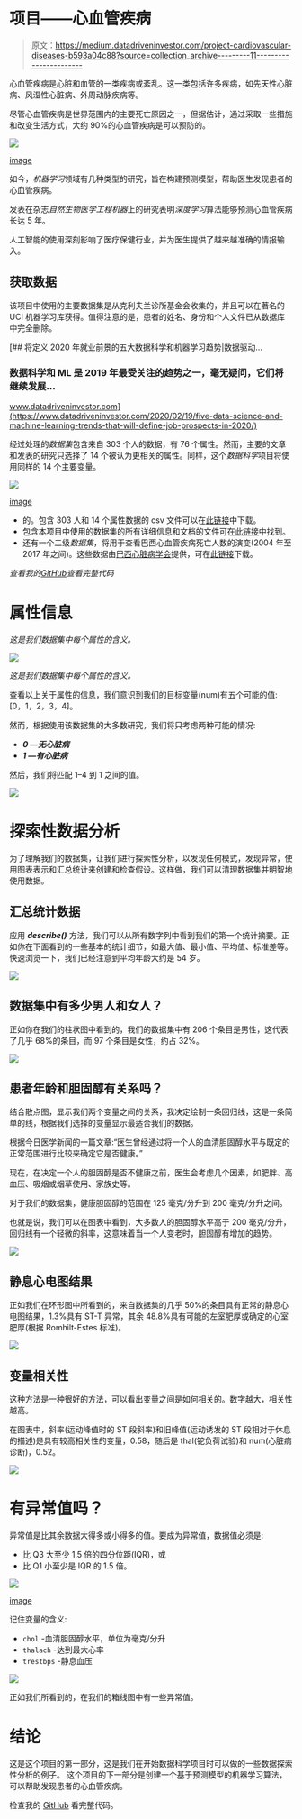 # 项目——心血管疾病

> 原文：<https://medium.datadriveninvestor.com/project-cardiovascular-diseases-b593a04c88?source=collection_archive---------11----------------------->

心血管疾病是心脏和血管的一类疾病或紊乱。这一类包括许多疾病，如先天性心脏病、风湿性心脏病、外周动脉疾病等。

尽管心血管疾病是世界范围内的主要死亡原因之一，但据估计，通过采取一些措施和改变生活方式，大约 90%的心血管疾病是可以预防的。

![](img/aa655bb21aa9538e4664584186521ff3.png)

[image](https://img.medscape.com/thumbnail_library/is_191223_heart_disease1_800x450.jpg)

如今，*机器学习*领域有几种类型的研究，旨在构建预测模型，帮助医生发现患者的心血管疾病。

发表在杂志*自然生物医学工程机器*上的研究表明*深度学习*算法能够预测心血管疾病长达 5 年。

人工智能的使用深刻影响了医疗保健行业，并为医生提供了越来越准确的情报输入。

## 获取数据

该项目中使用的主要数据集是从克利夫兰诊所基金会收集的，并且可以在著名的 UCI 机器学习库获得。值得注意的是，患者的姓名、身份和个人文件已从数据库中完全删除。

[](https://www.datadriveninvestor.com/2020/02/19/five-data-science-and-machine-learning-trends-that-will-define-job-prospects-in-2020/) [## 将定义 2020 年就业前景的五大数据科学和机器学习趋势|数据驱动…

### 数据科学和 ML 是 2019 年最受关注的趋势之一，毫无疑问，它们将继续发展…

www.datadriveninvestor.com](https://www.datadriveninvestor.com/2020/02/19/five-data-science-and-machine-learning-trends-that-will-define-job-prospects-in-2020/) 

经过处理的*数据集*包含来自 303 个人的数据，有 76 个属性。然而，主要的文章和发表的研究只选择了 14 个被认为更相关的属性。同样，这个*数据科学*项目将使用同样的 14 个主要变量。

![](img/8c1840078f6ad24729b06f5bd65d54c6.png)

[image](https://www.netclipart.com/pp/m/181-1814526_heartburn-human-coronary-heart-disease.png)

*   的。包含 303 人和 14 个属性数据的 csv 文件可以在[此链接](https://raw.githubusercontent.com/carlosfab/curso_data_science_na_pratica/master/modulo_03/heart-disease-uci.csv)中下载。
*   包含本项目中使用的数据集的所有详细信息和文档的文件可在[此链接](https://github.com/carlosfab/curso_data_science_na_pratica/blob/master/modulo_03/heart-disease.names)中找到。
*   还有一个二级*数据集*，将用于查看巴西心血管疾病死亡人数的演变(2004 年至 2017 年之间)。这些数据由[巴西心脏病学会](http://www.cardiometro.com.br/anteriores.asp)提供，可在[此链接](https://raw.githubusercontent.com/carlosfab/curso_data_science_na_pratica/master/modulo_03/mortes_doencas_cardiovasculares.csv)下载。

*查看我的*[*GitHub*](https://bit.ly/39hVEMp)*查看完整代码*

# 属性信息

*这是我们数据集中每个属性的含义。*

![](img/e4ca57e7a12851ce4d424ff96d8ff054.png)

*这是我们数据集中每个属性的含义。*

查看以上关于属性的信息，我们意识到我们的目标变量(num)有五个可能的值:[0，1，2，3，4]。

然而，根据使用该数据集的大多数研究，我们将只考虑两种可能的情况:

*   ***0 —无心脏病***
*   ***1 —有心脏病***

然后，我们将匹配 1–4 到 1 之间的值。

![](img/6d828912d7c411797155156841f875c4.png)

# 探索性数据分析

为了理解我们的数据集，让我们进行探索性分析，以发现任何模式，发现异常，使用图表表示和汇总统计来创建和检查假设。这样做，我们可以清理数据集并明智地使用数据。

## 汇总统计数据

应用 ***describe()*** 方法，我们可以从所有数字列中看到我们的第一个统计摘要。正如你在下面看到的一些基本的统计细节，如最大值、最小值、平均值、标准差等。快速浏览一下，我们已经注意到平均年龄大约是 54 岁。

![](img/74fa23127e06735d6c29131a7af5270f.png)

## 数据集中有多少男人和女人？

正如你在我们的柱状图中看到的，我们的数据集中有 206 个条目是男性，这代表了几乎 68%的条目，而 97 个条目是女性，约占 32%。

![](img/e87f05c9aadd36eef33d3d2b0036d602.png)

## 患者年龄和胆固醇有关系吗？

结合散点图，显示我们两个变量之间的关系，我决定绘制一条回归线，这是一条简单的线，根据我们选择的变量显示最适合我们的数据。

根据今日医学新闻的一篇文章:“医生曾经通过将一个人的血清胆固醇水平与既定的正常范围进行比较来确定它是否健康。”

现在，在决定一个人的胆固醇是否不健康之前，医生会考虑几个因素，如肥胖、高血压、吸烟或烟草使用、家族史等。

对于我们的数据集，健康胆固醇的范围在 125 毫克/分升到 200 毫克/分升之间。

也就是说，我们可以在图表中看到，大多数人的胆固醇水平高于 200 毫克/分升，回归线有一个轻微的斜率，这意味着当一个人变老时，胆固醇有增加的趋势。

![](img/2219d70b6b8692db836c9b192447bbd8.png)

## 静息心电图结果

正如我们在环形图中所看到的，来自数据集的几乎 50%的条目具有正常的静息心电图结果，1.3%具有 ST-T 异常，其余 48.8%具有可能的左室肥厚或确定的心室肥厚(根据 Romhilt-Estes 标准)。

![](img/01a895b5b7ea91b3a08b3629dd4fad83.png)

## 变量相关性

这种方法是一种很好的方法，可以看出变量之间是如何相关的。数字越大，相关性越高。

在图表中，斜率(运动峰值时的 ST 段斜率)和旧峰值(运动诱发的 ST 段相对于休息的描述)是具有较高相关性的变量，0.58，随后是 thal(铊负荷试验)和 num(心脏病诊断)，0.52。

![](img/a2c84f232002889ef771676a537acea4.png)

# 有异常值吗？

异常值是比其余数据大得多或小得多的值。要成为异常值，数据值必须是:

*   比 Q3 大至少 1.5 倍的四分位距(IQR)，或
*   比 Q1 小至少是 IQR 的 1.5 倍。

![](img/9822bb942c5c487a5793647e3e8bb7fb.png)

[image](https://towardsdatascience.com/understanding-boxplots-5e2df7bcbd51)

记住变量的含义:

*   `chol` -血清胆固醇水平，单位为毫克/分升
*   `thalach` -达到最大心率
*   `trestbps` -静息血压

![](img/00e6ff402a224da7cd9784f3e519fc4a.png)

正如我们所看到的，在我们的箱线图中有一些异常值。

# 结论

这是这个项目的第一部分，这是我们在开始数据科学项目时可以做的一些数据探索性分析的例子。
这个项目的下一部分是创建一个基于预测模型的机器学习算法，可以帮助发现患者的心血管疾病。

检查我的 [GitHub](https://bit.ly/39hVEMp) 看完整代码。